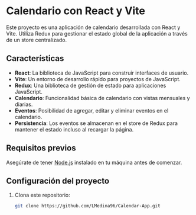 # Calendario con React y Vite

Este proyecto es una aplicación de calendario desarrollada con React y Vite. Utiliza Redux para gestionar el estado global de la aplicación a través de un store centralizado.

## Características

- **React**: La biblioteca de JavaScript para construir interfaces de usuario.
- **Vite**: Un entorno de desarrollo rápido para proyectos de JavaScript.
- **Redux**: Una biblioteca de gestión de estado para aplicaciones JavaScript.
- **Calendario**: Funcionalidad básica de calendario con vistas mensuales y diarias.
- **Eventos**: Posibilidad de agregar, editar y eliminar eventos en el calendario.
- **Persistencia**: Los eventos se almacenan en el store de Redux para mantener el estado incluso al recargar la página.

## Requisitos previos

Asegúrate de tener [Node.js](https://nodejs.org/) instalado en tu máquina antes de comenzar.

## Configuración del proyecto

1. Clona este repositorio:

   ```bash
   git clone https://github.com/LMedina96/Calendar-App.git
